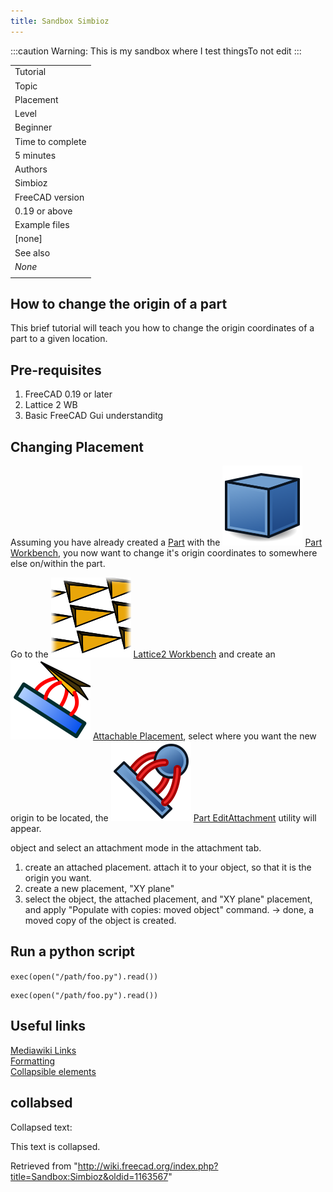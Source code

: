 ```yaml
---
title: Sandbox Simbioz
---
```


:::caution
Warning: This is my sandbox where I test thingsTo not edit
:::

|                  |
| ---------------- |
| Tutorial         |
| Topic            |
| Placement        |
| Level            |
| Beginner         |
| Time to complete |
| 5 minutes        |
| Authors          |
| Simbioz          |
| FreeCAD version  |
| 0.19 or above    |
| Example files    |
| [none]           |
| See also         |
| _None_           |
|                  |

## How to change the origin of a part

This brief tutorial will teach you how to change the origin coordinates of a part to a given location.

## Pre-requisites

1. FreeCAD 0.19 or later
2. Lattice 2 WB
3. Basic FreeCAD Gui understanditg

## Changing Placement

Assuming you have already created a [Part](/Glossary#Part "Glossary") with the ![](/src/assets/images/Workbench_Part.svg) [Part Workbench](/Part_Workbench "Part Workbench"), you now want to change it's origin coordinates to somewhere else on/within the part.

Go to the ![](/src/assets/images/Lattice2_workbench_icon.svg) [Lattice2 Workbench](/Lattice2_Workbench "Lattice2 Workbench") and create an ![](/src/assets/images/Lattice2_AttachablePlacement.svg) [Attachable Placement](/Lattice2_AttachablePlacement "Lattice2 AttachablePlacement"), select where you want the new origin to be located, the ![](/src/assets/images/Part_EditAttachment.svg) [Part EditAttachment](/Part_EditAttachment "Part EditAttachment") utility will appear.

object and select an attachment mode in the attachment tab.

1. create an attached placement. attach it to your object, so that it is the origin you want.
2. create a new placement, "XY plane"
3. select the object, the attached placement, and "XY plane" placement, and apply "Populate with copies: moved object" command.
   -> done, a moved copy of the object is created.

## Run a python script

`exec(open("/path/foo.py").read())`

```
exec(open("/path/foo.py").read())

```

## Useful links

[Mediawiki Links](https://www.mediawiki.org/wiki/Help:Links)  
[Formatting](https://www.mediawiki.org/wiki/Help:Formatting)  
[Collapsible elements](https://www.mediawiki.org/wiki/Manual:Collapsible_elements)

## collabsed

Collapsed text:

This text is collapsed.

Retrieved from "<http://wiki.freecad.org/index.php?title=Sandbox:Simbioz&oldid=1163567>"
